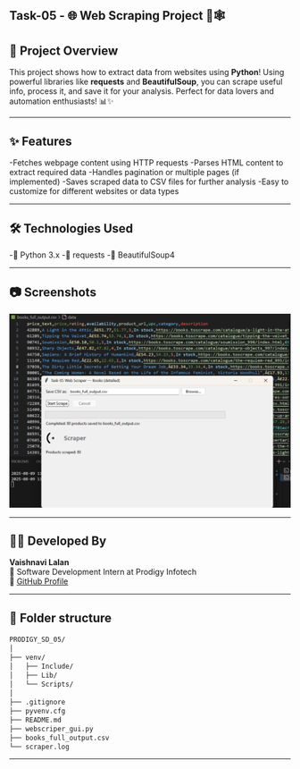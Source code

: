 ## Task-05 - 🌐 Web Scraping Project 🤖🕸️

## 🚀 Project Overview
This project shows how to extract data from websites using **Python**!
Using powerful libraries like **requests** and **BeautifulSoup**, you can scrape useful info, process it, and save it for your analysis. Perfect for data lovers and automation enthusiasts! 📊✨

---

## ✨ Features
-Fetches webpage content using HTTP requests
-Parses HTML content to extract required data
-Handles pagination or multiple pages (if implemented)
-Saves scraped data to CSV files for further analysis
-Easy to customize for different websites or data types

---

## 🛠️ Technologies Used
-🐍 Python 3.x
-📡 requests
-🍲 BeautifulSoup4

---

## 📷 Screenshots

![CSV Analyzer Screenshot](web_scraper.png)

---

## 🙋‍♀️ Developed By

**Vaishnavi Lalan**  
💼 Software Development Intern at Prodigy Infotech  
🔗 [GitHub Profile](https://github.com/VaishnaviLalan106)

---

## 📂 Folder structure
```
PRODIGY_SD_05/
│
├── venv/                     
│   ├── Include/
│   ├── Lib/
│   └── Scripts/
│
├── .gitignore                
├── pyvenv.cfg                
├── README.md                
├── webscriper_gui.py          
├── books_full_output.csv    
└── scraper.log   
```
---  

